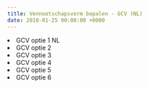 ```yaml
---
title: Vennootschapsvorm bepalen - GCV (NL)
date: 2018-01-25 00:00:00 +0000
---
```


<li>GCV optie 1 NL</li>
<li>GCV optie 2</li>
<li>GCV optie 3</li>
<li>GCV optie 4</li>
<li>GCV optie 5</li>
<li>GCV optie 6</li>
